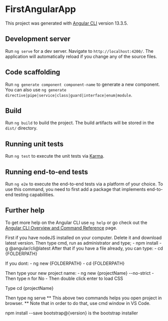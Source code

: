 # FirstAngularApp

This project was generated with [Angular CLI](https://github.com/angular/angular-cli) version 13.3.5.

## Development server

Run `ng serve` for a dev server. Navigate to `http://localhost:4200/`. The application will automatically reload if you change any of the source files.

## Code scaffolding

Run `ng generate component component-name` to generate a new component. You can also use `ng generate directive|pipe|service|class|guard|interface|enum|module`.

## Build

Run `ng build` to build the project. The build artifacts will be stored in the `dist/` directory.

## Running unit tests

Run `ng test` to execute the unit tests via [Karma](https://karma-runner.github.io).

## Running end-to-end tests

Run `ng e2e` to execute the end-to-end tests via a platform of your choice. To use this command, you need to first add a package that implements end-to-end testing capabilities.

## Further help

To get more help on the Angular CLI use `ng help` or go check out the [Angular CLI Overview and Command Reference](https://angular.io/cli) page.




First if you have nodeJS installed on your computer. Delete it and download latest version.
Then type cmd, run as administrator and type;
    - npm install -g @angular/cli@latest
After that if you have a file already, you can type:
    - cd {FOLDERPATH}

If you dont:
    - ng new {FOLDERPATH} 
    - cd {FOLDERPATH}

Then type your new project name:
    - ng new {projectName} --no-strict
    - Then type n for No
    - Then double click enter to load CSS

Type cd {projectName}

Then type ng serve
** This above two commands helps you open project in browser.
    ** Note that in order to do that, use cmd window in VS Code.

npm install --save bootstrap@{version} is the bootstrap installer